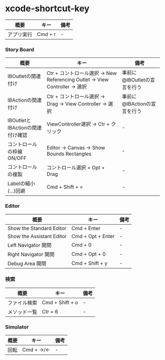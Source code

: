# xcode-shortcut-key

| 概要            | キー           | 備考           |
| ------------- |-------------|-------------|
| アプリ実行 | Cmd + r |-| 

### Story Board
| 概要            | キー           | 備考           |
| ------------- |-------------|-------------|
| IBOutletの関連付け | Ctr + コントロール選択 → New Referencing Outlet → View Controller → 選択 | 事前に@IBOutletの宣言を行う | 
| IBActionの関連付け | Ctr + コントロール選択 → Drag → View Controller → 選択  | 事前に@IBActionの宣言を行う | 
| IBOutletとIBActionの関連付け確認 | ViewController選択 → Ctr + クリック  |-| 
| コントロールの枠線 ON/OFF | Editor → Canvas → Show Bounds Rectangles |-| 
| コントロールの複製 | コントロール選択 + Opt + Drag |-| 
| Labelの縮小(...)回避 | Cmd + Shift + = |-| 

### Editor
| 概要            | キー           | 備考           |
| ------------- |-------------|-------------|
| Show the Standard Editor | Cmd + Enter |-| 
| Show the Assistant Editor | Cmd + Opt + Enter |-| 
| Left Navigator 開閉 | Cmd + 0 |-| 
| Right Navigator 開閉 | Cmd + Opt + 0 |-| 
| Debug Area 開閉 | Cmd + Shift + y |-| 

### 検索
| 概要            | キー           | 備考           |
| ------------- |-------------|-------------|
| ファイル検索 | Cmd + Shift + o |-| 
| メソッド一覧 | Ctr + 6 |-| 


### Simulator
| 概要            | キー           | 備考           |
| ------------- |-------------|-------------|
| 回転 | Cmd + →/← |-| 
